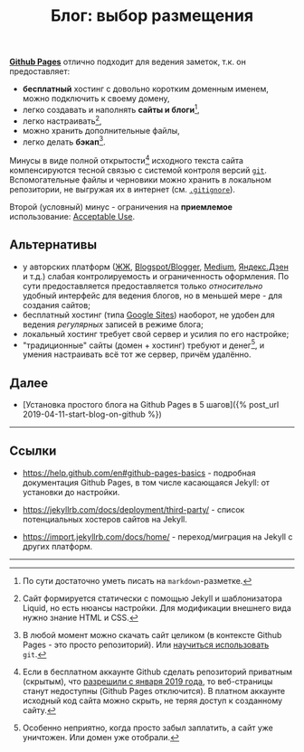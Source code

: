 ﻿---
layout: post
title: "Блог: выбор размещения"
---

**[Github Pages](https://pages.github.com/)** отлично подходит для ведения заметок, т.к. он предоставляет:

- **бесплатный** хостинг с довольно коротким доменным именем, можно подключить к своему домену,
- легко создавать и наполнять **сайты и блоги**[^1],
- легко настраивать[^2],
- можно хранить дополнительные файлы,
- легко делать **бэкап**[^3].

Минусы в виде полной открытости[^4] исходного текста сайта компенсируются тесной связью с системой контроля версий [`git`](https://git-scm.com). Вспомогательные файлы и черновики можно хранить в локальном репозитории, не выгружая их в интернет (см. [`.gitignore`](https://git-scm.com/docs/gitignore)).

Второй (условный) минус - ограничения на **приемлемое** использование: [Acceptable Use](https://help.github.com/en/articles/github-terms-of-service#c-acceptable-use).

<!-- Далее будет серия постов про настройку и использование сайтов на примере этого блога. -->
<!-- содержание -->

## Альтернативы

- у авторских платформ ([ЖЖ](https://www.livejournal.com/), [Blogspot/Blogger](https://www.blogger.com), [Medium](https://medium.com/), [Яндекс.Дзен](https://zen.yandex.ru/) и т.д.) слабая контролируемость и ограниченность оформления. По сути предоставляется предоставляется только _относительно_ удобный интерфейс для ведения блогов, но в меньшей мере - для создания сайтов;
- бесплатный хостинг (типа [Google Sites](https://sites.google.com)) наоборот, не удобен для ведения *регулярных* записей в режиме блога;
- локальный хостинг требует свой сервер и усилия по его настройке;
- "традиционные" сайты (домен + хостинг) требуют и денег[^5], и умения настраивать всё тот же сервер, причём удалённо.

## Далее

- [Установка простого блога на Github Pages в 5 шагов]({% post_url 2019-04-11-start-blog-on-github %})

---

## Ссылки

- <https://help.github.com/en#github-pages-basics> - подробная документация Github Pages, в том числе касающаяся Jekyll: от установки до настройки.

- <https://jekyllrb.com/docs/deployment/third-party/> - список потенциальных хостеров сайтов на Jekyll.

- <https://import.jekyllrb.com/docs/home/> - переход/миграция на Jekyll с других платформ.

---

[^1]: По сути достаточно уметь писать на `markdown`-разметке.

[^2]: Сайт формируется статически с помощью Jekyll и шаблонизатора Liquid, но есть нюансы настройки. Для модификации внешнего вида нужно знание HTML и CSS.
<!-- Подробнее по Jekyll и про Liquid здесь -->

[^3]: В любой момент можно скачать сайт целиком (в контексте Github Pages - это просто репозиторий). Или [научиться использовать](/notes/links/#git) `git`.

[^4]: Если в бесплатном аккаунте Github сделать репозиторий приватным (скрытым), что [разрешили с января 2019 года](https://github.blog/2019-01-07-new-year-new-github/), то веб-страницы станут недоступны (Github Pages отключится). В платном аккаунте исходный код сайта можно скрыть, не теряя доступ к созданному сайту.

[^5]: Особенно неприятно, когда просто забыл заплатить, а сайт уже уничтожен. Или домен уже отобрали.
